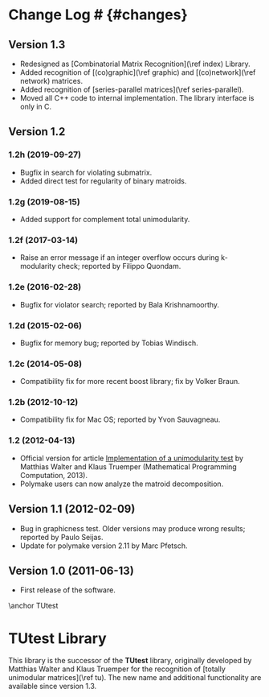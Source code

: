 # Change Log # {#changes}

## Version 1.3 ##

  - Redesigned as [Combinatorial Matrix Recognition](\ref index) Library.
  - Added recognition of [(co)graphic](\ref graphic) and [(co)network](\ref network) matrices.
  - Added recognition of [series-parallel matrices](\ref series-parallel).
  - Moved all C++ code to internal implementation. The library interface is only in C.

## Version 1.2 ##

### 1.2h (2019-09-27) ###

  - Bugfix in search for violating submatrix.
  - Added direct test for regularity of binary matroids.

### 1.2g (2019-08-15) ###

  - Added support for complement total unimodularity.

### 1.2f (2017-03-14) ###

  - Raise an error message if an integer overflow occurs during k-modularity check; reported by Filippo Quondam.

### 1.2e (2016-02-28) ###

  - Bugfix for violator search; reported by Bala Krishnamoorthy.

### 1.2d (2015-02-06) ###

  - Bugfix for memory bug; reported by Tobias Windisch.

### 1.2c (2014-05-08) ###

  - Compatibility fix for more recent boost library; fix by Volker Braun.

### 1.2b (2012-10-12) ###

  - Compatibility fix for Mac OS; reported by Yvon Sauvagneau.

### 1.2 (2012-04-13) ###

  - Official version for article [Implementation of a unimodularity test](https://doi.org/10.1007/s12532-012-0048-x) by Matthias Walter and Klaus Truemper (Mathematical Programming Computation, 2013).
  - Polymake users can now analyze the matroid decomposition.

## Version 1.1 (2012-02-09) ##

  - Bug in graphicness test. Older versions may produce wrong results; reported by Paulo Seijas.
  - Update for polymake version 2.11 by Marc Pfetsch.
  
## Version 1.0 (2011-06-13) ##

  - First release of the software.

\anchor TUtest
# TUtest Library #

This library is the successor of the **TUtest** library, originally developed by Matthias Walter and Klaus Truemper for the recognition of [totally unimodular matrices](\ref tu).
The new name and additional functionality are available since version 1.3.
